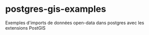 # postgres-gis-examples
Exemples d'imports de données open-data dans postgres avec les extensions PostGIS
